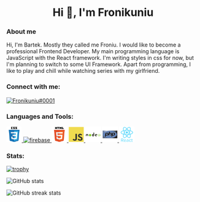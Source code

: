 <h1 align="center">Hi 👋, I'm Fronikuniu</h1>

<h3>About me</h3>
<p>Hi, I'm Bartek. Mostly they called me Froniu. I would like to become a professional Frontend Developer. My main programming language is JavaScript with the React framework. I'm writing styles in css for now, but I'm planning to switch to some UI Framework. Apart from programming, I like to play and chill while watching series with my girlfriend.</p>

<h3 align="left">Connect with me:</h3>
<p align="left">
<a href="https://discord.gg/Fronikuniu#0001" target="blank"><img align="center" src="https://raw.githubusercontent.com/rahuldkjain/github-profile-readme-generator/master/src/images/icons/Social/discord.svg" alt="Fronikuniu#0001" height="30" width="40" /></a>
</p>

<h3 align="left">Languages and Tools:</h3>
<p align="left"> <a href="https://www.w3schools.com/css/" target="_blank"> <img src="https://raw.githubusercontent.com/devicons/devicon/master/icons/css3/css3-original-wordmark.svg" alt="css3" width="40" height="40"/> </a> <a href="https://firebase.google.com/" target="_blank"> <img src="https://www.vectorlogo.zone/logos/firebase/firebase-icon.svg" alt="firebase" width="40" height="40"/> </a> <a href="https://www.w3.org/html/" target="_blank"> <img src="https://raw.githubusercontent.com/devicons/devicon/master/icons/html5/html5-original-wordmark.svg" alt="html5" width="40" height="40"/> </a> <a href="https://developer.mozilla.org/en-US/docs/Web/JavaScript" target="_blank"> <img src="https://raw.githubusercontent.com/devicons/devicon/master/icons/javascript/javascript-original.svg" alt="javascript" width="40" height="40"/> </a> <a href="https://nodejs.org" target="_blank"> <img src="https://raw.githubusercontent.com/devicons/devicon/master/icons/nodejs/nodejs-original-wordmark.svg" alt="nodejs" width="40" height="40"/> </a> <a href="https://www.php.net" target="_blank"> <img src="https://raw.githubusercontent.com/devicons/devicon/master/icons/php/php-original.svg" alt="php" width="40" height="40"/> </a> <a href="https://reactjs.org/" target="_blank"> <img src="https://raw.githubusercontent.com/devicons/devicon/master/icons/react/react-original-wordmark.svg" alt="react" width="40" height="40"/> </a> </p>


<h3 align="left">Stats:</h3>

[![trophy](https://github-profile-trophy.vercel.app/?username=Fronikuniu)](https://github.com/ryo-ma/github-profile-trophy)

![GitHub stats](https://github-readme-stats.vercel.app/api?username=Fronikuniu&show_icons=true&count_private=true)  

![GitHub streak stats](https://github-readme-streak-stats.herokuapp.com/?user=Fronikuniu)

